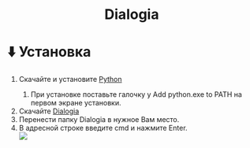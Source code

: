 <h1 align="center">Dialogia</h1>


# ⬇️ Установка
<ol type="1">
  <li>Скачайте и установите <a href="https://www.python.org/ftp/python/3.13.1/python-3.13.1-amd64.exe">Python</a></li>
  <ol type="abc"><li>При установке поставьте галочку у Add python.exe to PATH на первом экране установки.</li></ol>
  <li>Скачайте <a href="https://github.com/RiderMC126/Dialogia/archive/refs/heads/main.zip">Dialogia</a></li>
  <li>Перенести папку Dialogia в нужное Вам место.</li>
  <li>В адресной строке введите cmd и нажмите Enter.</li>
  <img src="https://i.ibb.co/5BnDbh6/photo-2025-01-28-13-37-15.jpg">
</ol>
